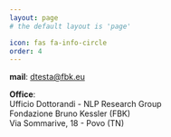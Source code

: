 ```yaml
---
layout: page
# the default layout is 'page'

icon: fas fa-info-circle
order: 4
---
```



__mail__: dtesta@fbk.eu

__Office__:  
Ufficio Dottorandi - NLP Research Group  
Fondazione Bruno Kessler (FBK)  
Via Sommarive, 18 - Povo (TN)
